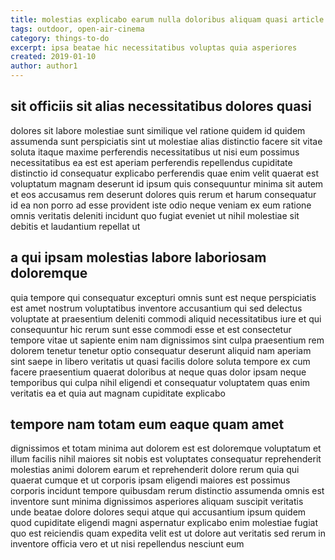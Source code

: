 ```yaml
---
title: molestias explicabo earum nulla doloribus aliquam quasi article 456
tags: outdoor, open-air-cinema
category: things-to-do
excerpt: ipsa beatae hic necessitatibus voluptas quia asperiores
created: 2019-01-10
author: author1
---
```


## sit officiis sit alias necessitatibus dolores quasi

dolores sit labore molestiae sunt similique vel ratione quidem id quidem assumenda sunt perspiciatis sint ut molestiae alias distinctio facere sit vitae soluta itaque maxime perferendis necessitatibus ut nisi eum possimus necessitatibus ea est est aperiam perferendis repellendus cupiditate distinctio id consequatur explicabo perferendis quae enim velit quaerat est voluptatum magnam deserunt id ipsum quis consequuntur minima sit autem et eos accusamus rem deserunt dolores quis rerum et harum consequatur id ea non porro ad esse provident iste odio neque veniam ex eum ratione omnis veritatis deleniti incidunt quo fugiat eveniet ut nihil molestiae sit debitis et laudantium repellat ut

## a qui ipsam molestias labore laboriosam doloremque

quia tempore qui consequatur excepturi omnis sunt est neque perspiciatis est amet nostrum voluptatibus inventore accusantium qui sed delectus voluptate at praesentium deleniti commodi aliquid necessitatibus iure et qui consequuntur hic rerum sunt esse commodi esse et est consectetur tempore vitae ut sapiente enim nam dignissimos sint culpa praesentium rem dolorem tenetur tenetur optio consequatur deserunt aliquid nam aperiam sint saepe in libero veritatis ut quasi facilis dolore soluta tempore ex cum facere praesentium quaerat doloribus at neque quas dolor ipsam neque temporibus qui culpa nihil eligendi et consequatur voluptatem quas enim veritatis ea et quia aut magnam cupiditate explicabo

## tempore nam totam eum eaque quam amet

dignissimos et totam minima aut dolorem est est doloremque voluptatum et illum facilis nihil maiores sit nobis est voluptates consequatur reprehenderit molestias animi dolorem earum et reprehenderit dolore rerum quia qui quaerat cumque et ut corporis ipsam eligendi maiores est possimus corporis incidunt tempore quibusdam rerum distinctio assumenda omnis est inventore sunt minima dignissimos asperiores aliquam suscipit veritatis unde beatae dolore dolores sequi atque qui accusantium ipsum quidem quod cupiditate eligendi magni aspernatur explicabo enim molestiae fugiat quo est reiciendis quam expedita velit est ut dolore aut veritatis sed rerum in inventore officia vero et ut nisi repellendus nesciunt eum
